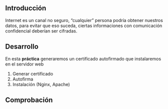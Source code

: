 ## Introducción 
Internet es un canal no seguro, “cualquier” persona podría obtener nuestros datos, para evitar que eso suceda, ciertas informaciones con comunicación confidencial deberían ser cifradas.


## Desarrollo

En esta **práctica** generaremos un certificado autofirmado que instalaremos en el servidor web


1. Generar certificado
2. Autofirma
3. Instalación (Nginx, Apache)
 

## Comprobación

